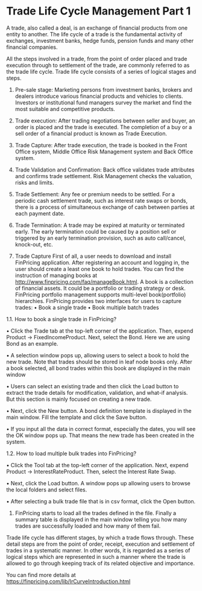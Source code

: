 # Trade Life Cycle Management Part 1

A trade, also called a deal, is an exchange of financial products from one entity to another. The life cycle of a trade is the fundamental activity of exchanges, investment banks, hedge funds, pension funds and many other financial companies.

 All the steps involved in a trade, from the point of order placed and trade execution through to settlement of the trade, are commonly referred to as the trade life cycle. Trade life cycle consists of a series of logical stages and steps.

1.	Pre-sale stage: Marketing persons from investment banks, brokers and dealers introduce various financial products and vehicles to clients. Investors or institutional fund managers survey the market and find the most suitable and competitive products.
2.	Trade execution: After trading negotiations between seller and buyer, an order is placed and the trade is executed. The completion of a buy or a sell order of a financial product is known as Trade Execution.
3.	Trade Capture: After trade execution, the trade is booked in the Front Office system, Middle Office Risk Management system and Back Office system.
4.	Trade Validation and Confirmation: Back office validates trade attributes and confirms trade settlement. Risk Management checks the valuation, risks and limits.
5.	Trade Settlement: Any fee or premium needs to be settled. For a periodic cash settlement trade, such as interest rate swaps or bonds, there is a process of simultaneous exchange of cash between parties at each payment date.
6.	Trade Termination: A trade may be expired at maturity or terminated early. The early termination  could be caused by a position sell or triggered by an early termination provision, such as auto call/cancel, knock-out, etc.

1.	Trade Capture
First of all, a user needs to download and install FinPricing application. After registering an account and logging in, the user should create a least one book to hold trades. You can find the instruction of managing books at http://www.finpricing.com/faq/manageBook.html. A book is a collection of financial assets. It could be a portfolio or trading strategy or desk. FinPricing portfolio management supports multi-level book(portfolio) hierarchies.
FinPricing provides two interfaces for users to capture trades:
•	Book a single trade
•	Book multiple batch trades

1.1.	How to book a single trade in FinPricing?

•	Click the Trade tab at the top-left corner of the application. Then, expend Product -> FixedIncomeProduct. Next, select the Bond. Here we are using Bond as an example.

 
•	A selection window pops up, allowing users to select a book to hold the new trade. Note that trades should be stored in leaf node books only. After a book selected, all bond trades within this book are displayed in the main window
 
•	Users can select an existing trade and then click the Load button to extract the trade details for modification, validation, and what-if analysis. But this section is mainly focused on creating a new trade.

•	Next, click the New button. A bond definition template is displayed in the main window. Fill the template and click the Save button.
 
•	If you input all the data in correct format, especially the dates, you will see the OK window pops up. That means the new trade has been created in the system.
 

1.2.	How to load multiple bulk trades into FinPricing?

•	Click the Tool tab at the top-left corner of the application. Next, expend Product -> InterestRateProduct. Then, select the Interest Rate Swap.
 


•	Next, click the Load button. A window pops up allowing users to browse the local folders and select files.

•	After selecting a bulk trade file that is in csv format, click the Open button.
 
 

1.	FinPricing starts to load all the trades defined in the file. Finally a summary table is displayed in the main window telling you how many trades are successfully loaded and how many of them fail.
 




Trade life cycle has different stages, by which a trade flows through. These detail steps are from the point of order, receipt, execution and settlement of trades in a systematic manner. In other words, it is regarded as a series of logical steps which are represented in such a manner where the trade is allowed to go through keeping track of its related objective and importance.

You can find more details at
https://finpricing.com/lib/IrCurveIntroduction.html


